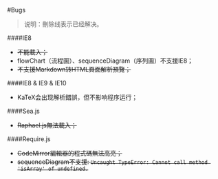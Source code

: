 #Bugs

> 说明：刪除线表示已经解决。

####IE8

- ~~不能載入；~~
- flowChart（流程圖）、sequenceDiagram（序列圖）不支援IE8；
- ~~不支援Markdown转HTML頁面解析預覽；~~

####IE8 & IE9 & IE10

- KaTeX会出现解析錯誤，但不影响程序运行；

####Sea.js

- ~~Raphael.js無法載入；~~

####Require.js

- ~~CodeMirror編輯器的程式碼無法高亮；~~
- ~~sequenceDiagram不支援: `Uncaught TypeError: Cannot call method 'isArray' of undefined.`~~
